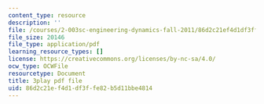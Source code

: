 ```yaml
---
content_type: resource
description: ''
file: /courses/2-003sc-engineering-dynamics-fall-2011/86d2c21ef4d1df3ffe82b5d11bbe4814_zlbbbA5Uuu8.pdf
file_size: 20146
file_type: application/pdf
learning_resource_types: []
license: https://creativecommons.org/licenses/by-nc-sa/4.0/
ocw_type: OCWFile
resourcetype: Document
title: 3play pdf file
uid: 86d2c21e-f4d1-df3f-fe82-b5d11bbe4814
---
```

